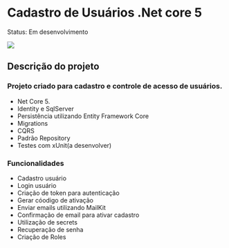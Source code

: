 # Cadastro de Usuários .Net core 5
Status: Em desenvolvimento

<img src="https://user-images.githubusercontent.com/8002171/164838427-948d7fbf-209a-485d-b968-f1929032ad1e.png"/>


## Descrição do projeto
### Projeto criado para cadastro e controle de acesso de usuários.
- Net Core 5.
- Identity e SqlServer
- Persistência utilizando Entity Framework Core
- Migrations
- CQRS
- Padrão Repository
- Testes com xUnit(a desenvolver)
### Funcionalidades
- Cadastro usuário
- Login usuário 
- Criação de token para autenticação
- Gerar cóodigo de ativação
- Enviar emails utilizando MailKit
- Confirmação de email para ativar cadastro
- Utilização de secrets
- Recuperação de senha
- Criação de Roles